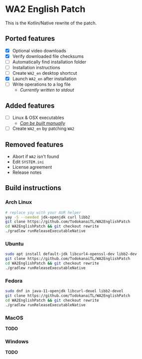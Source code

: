 # WA2 English Patch

This is the Kotlin/Native rewrite of the patch.

## Ported features

* [x] Optional video downloads
* [x] Verify downloaded file checksums
* [ ] Automatically find installation folder
* [ ] Installation instructions
* [ ] Create `WA2_en` desktop shortcut
* [x] Launch `WA2_en` after installation
* [ ] Write operations to a log file
  * *Currently written to stdout*

## Added features

* [ ] Linux & OSX executables
  * *[Can be built manually](#build-instructions)*
* [ ] Create `WA2_en` by patching `WA2`

## Removed features

* Abort if `WA2` isn't found
* Edit `SYSTEM.ini`
* License agreement
* Release notes

## Build instructions

### Arch Linux

```sh
# replace yay with your AUR helper
yay -S --needed jdk-openjdk curl libb2
git clone https://github.com/TodokanaiTL/WA2EnglishPatch
cd WA2EnglishPatch && git checkout rewrite
./gradlew runReleaseExecutableNative
```

### Ubuntu

```sh
sudo apt install default-jdk libcurl4-openssl-dev libb2-dev
git clone https://github.com/TodokanaiTL/WA2EnglishPatch
cd WA2EnglishPatch && git checkout rewrite
./gradlew runReleaseExecutableNative
```

### Fedora

```sh
sudo dnf in java-11-openjdk libcurl-devel libb2-devel
git clone https://github.com/TodokanaiTL/WA2EnglishPatch
cd WA2EnglishPatch && git checkout rewrite
./gradlew runReleaseExecutableNative
```

### MacOS

**TODO**

### Windows

**TODO**
